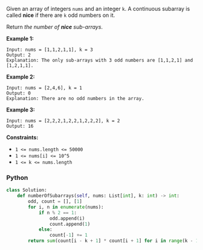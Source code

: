 Given an array of integers  `nums`  and an integer  `k`. A continuous subarray is called  **nice**  if there are  `k`  odd numbers on it.

Return  _the number of  **nice**  sub-arrays_.

**Example 1:**
```
Input: nums = [1,1,2,1,1], k = 3
Output: 2
Explanation: The only sub-arrays with 3 odd numbers are [1,1,2,1] and [1,2,1,1].
```

**Example 2:**
```
Input: nums = [2,4,6], k = 1
Output: 0
Explanation: There are no odd numbers in the array.
```

**Example 3:**
```
Input: nums = [2,2,2,1,2,2,1,2,2,2], k = 2
Output: 16
```

**Constraints:**

-   `1 <= nums.length <= 50000`
-   `1 <= nums[i] <= 10^5`
-   `1 <= k <= nums.length`


### Python
```py
class Solution:
    def numberOfSubarrays(self, nums: List[int], k: int) -> int:
        odd, count = [], [1]
        for i, n in enumerate(nums):
            if n % 2 == 1:
                odd.append(i)
                count.append(1)
            else:
                count[-1] += 1
        return sum(count[i - k + 1] * count[i + 1] for i in range(k - 1, len(odd)))
```